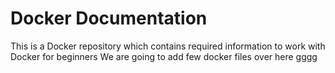 # Docker Documentation

This is a Docker repository which contains required information to work with Docker for beginners 
We are going to add few docker files over here
gggg
